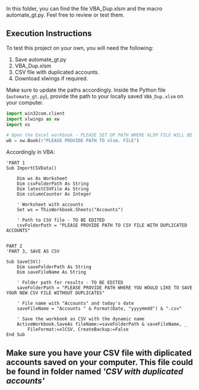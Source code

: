 In this folder, you can find the file VBA_Dup.xlsm and the macro automate_gt.py. Feel free to review or test them.

## Execution Instructions

To test this project on your own, you will need the following:

1. Save automate_gt.py
2. VBA_Dup.xlsm
3. CSV file with duplicated accounts.
4. Download xlwings if required. 

Make sure to update the paths accordingly. Inside the Python file (`automate_gt.py`), provide the path to your locally saved `VBA_Dup.xlsm` on your computer.

```python
import win32com.client
import xlwings as xw
import os

# Open the Excel workbook - PLEASE SET UP PATH WHERE XLSM FILE WILL BE SAVED 
wb = xw.Book(r"PLEASE PROVIDE PATH TO xlsm. FILE")
```

Accordingly in VBA:


```vba
'PART 1
Sub ImportCSVData()

    Dim ws As Worksheet
    Dim csvFolderPath As String
    Dim latestCSVFile As String
    Dim columnCounter As Integer

    ' Worksheet with accounts
    Set ws = ThisWorkbook.Sheets("Accounts")

    ' Path to CSV file - TO BE EDITED
    csvFolderPath = "PLEASE PROVIDE PATH TO CSV FILE WITH DUPLICATED ACCOUNTS"


PART 2
'PART 3, SAVE AS CSV

Sub SaveCSV()
    Dim saveFolderPath As String
    Dim saveFileName As String

    ' Folder path for results - TO BE EDITED
    saveFolderPath = "PLEASE PROVIDE PATH WHERE YOU WOULD LIKE TO SAVE YOUR NEW CSV FILE WITHOUT DUPLICATES"

    ' File name with "Accounts" and today's date
    saveFileName = "Accounts " & Format(Date, "yyyymmdd") & ".csv"

    ' Save the workbook as CSV with the dynamic name
    ActiveWorkbook.SaveAs fileName:=saveFolderPath & saveFileName, _
        FileFormat:=xlCSV, CreateBackup:=False
End Sub
```

## Make sure you have your CSV file with diplicated accounts saved on your computer. This file could be found in folder named *'CSV with duplicated accounts'*

